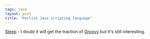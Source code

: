```yaml
---
tags: java
layout: post
title: "Perlish Java scripting language"
---
```




<a href="http://jirc.hick.org/sleep/">Sleep</a> - I doubt it will get the traction of <a href="http://groovy.codehaus.org/">Groovy</a> but it's still interesting.


